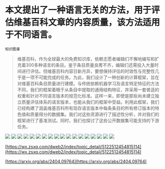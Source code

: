 # 本文提出了一种语言无关的方法，用于评估维基百科文章的内容质量，该方法适用于不同语言。
`知识图谱`
> 维基百科，作为全球最大的免费知识库，依赖志愿者编辑们不懈地编写和扩充着300多种语言的条目。鉴于条目质量良莠不齐，编辑们还需投入大量时间进行评估。但维基百科内容日新月异，要想保持评估的时效性与完整性几乎是一项不可能完成的任务。为此，我们设计了一种创新的计算框架，旨在对维基百科条目质量进行建模。与传统依赖机器学习及语言特定特征的方法不同，我们的框架着眼于从条目中提取的通用结构特征，并采用一套普适的权重和针对不同语言版本的规范化标准。这样一来，即使是那些尚未建立独立质量评估体系的语言版本，也能从我们的框架中受益。利用此框架，我们已经构建了涵盖维基百科所有现存语言版本中每条条目的所有修订版本的特色值和质量得分的数据集。我们对这些资源进行了描述性分析，并对我们的框架进行了基准测试。同时，我们也探讨了这些公开数据集可能支持的下游任务。

![](https://raw.githubusercontent.com/HuggingAGI/HuggingArxiv/main/paper_images/2404.09764/screenshot.png)
![](https://raw.githubusercontent.com/HuggingAGI/HuggingArxiv/main/paper_images/2404.09764/x1.png)
![](https://raw.githubusercontent.com/HuggingAGI/HuggingArxiv/main/paper_images/2404.09764/x2.png)
![](https://raw.githubusercontent.com/HuggingAGI/HuggingArxiv/main/paper_images/2404.09764/x3.png)
![](https://raw.githubusercontent.com/HuggingAGI/HuggingArxiv/main/paper_images/2404.09764/x4.png)
![](https://raw.githubusercontent.com/HuggingAGI/HuggingArxiv/main/paper_images/2404.09764/x5.png)
![](https://raw.githubusercontent.com/HuggingAGI/HuggingArxiv/main/paper_images/2404.09764/x6.png)
![](https://raw.githubusercontent.com/HuggingAGI/HuggingArxiv/main/paper_images/2404.09764/x7.png)
![](https://raw.githubusercontent.com/HuggingAGI/HuggingArxiv/main/paper_images/2404.09764/x8.png)
![](https://raw.githubusercontent.com/HuggingAGI/HuggingArxiv/main/paper_images/2404.09764/x9.png)
![](https://raw.githubusercontent.com/HuggingAGI/HuggingArxiv/main/paper_images/2404.09764/x10.png)
![](https://raw.githubusercontent.com/HuggingAGI/HuggingArxiv/main/paper_images/2404.09764/x11.png)
![](https://raw.githubusercontent.com/HuggingAGI/HuggingArxiv/main/paper_images/2404.09764/x12.png)
![](https://raw.githubusercontent.com/HuggingAGI/HuggingArxiv/main/paper_images/2404.09764/x13.png)
![](https://raw.githubusercontent.com/HuggingAGI/HuggingArxiv/main/paper_images/2404.09764/x14.png)
![](https://raw.githubusercontent.com/HuggingAGI/HuggingArxiv/main/paper_images/2404.09764/x15.png)
![](https://raw.githubusercontent.com/HuggingAGI/HuggingArxiv/main/paper_images/2404.09764/enwiki_our_model.png)
![](https://raw.githubusercontent.com/HuggingAGI/HuggingArxiv/main/paper_images/2404.09764/frwiki_our_model.png)

[https://wx.zsxq.com/dweb2/index/topic_detail/5122512454815114](https://wx.zsxq.com/dweb2/index/topic_detail/5122512454815114)

[https://arxiv.org/abs/2404.09764](https://arxiv.org/abs/2404.09764)